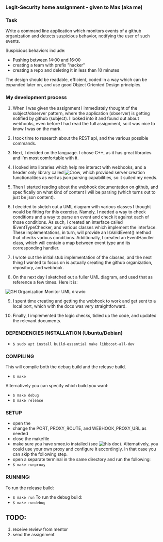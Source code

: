### Legit-Security home assignment - given to Max (aka me)

### Task
Write a command line application which monitors events of a github organization and detects suspicious behavior, notifying the user of such events.

Suspicious behaviors include:
- Pushing between 14:00 and 16:00
- creating a team with prefix "hacker"
- creating a repo and deleting it in less than 10 minutes

The design should be readable, efficient, coded in a way which can be expanded later on, and use good Object Oriented Design principles.

### My development process

1. When I was given the assignment I immediately thought of the subject/observer pattern, where the application (observer) is getting notified by github (subject). I looked into it and found out about webhooks, even before I had read the full assignment, so it was nice to know I was on the mark.

2. I took time to research about the REST api, and the various possible commands.

3. Next, I decided on the language. I chose C++, as it has great libraries and I'm most comfortable with it.

4. I looked into libraries which help me interact with webhooks, and a header only library called ![Crow](https://crowcpp.org/master/), which provided server creation functionalities as well as json parsing capabilities, so it suited my needs.

5. Then I started reading about the webhook documentation on github, and specifically on what kind of content I will be parsing (which turns out to just be json content).

6. I decided to sketch out a UML diagram with various classes I thought would be fitting for this exercise. Namely, I needed a way to check conditions and a way to parse an event and check it against each of those conditions. As such, I created an interface called IEventTypeChecker, and various classes which implement the interface. These implementations, in turn, will provide an IsValidEvent() method that checks various conditions. Additionally, I created an EventHandler class, which will contain a map between event type and its corresponding handler.

7. I wrote out the initial stub implementation of the classes, and the next thing I wanted to focus on is actually creating the github organization, repository, and webhook. 

8. On the next day I sketched out a fuller UML diagram, and used that as reference a few times. Here it is:

![GH Organization Monitor UML drawio](https://github.com/SystemGlitch101/gh_organization_activity_monitor/assets/59316055/0306e85d-9818-4e94-ae1a-1e64c3d1751d)

9. I spent time creating and getting the webhook to work and get sent to a local port, which with the docs was very straightforward.

10. Finally, I implemented the logic checks, tidied up the code, and updated the relevant documents.

### DEPENDENCIES INSTALLATION (Ubuntu/Debian)

- `$ sudo apt install build-essential make libboost-all-dev`


### COMPILING

This will compile both the debug build and the release build.
- `$ make`

Alternatively you can specify which build you want:
- `$ make debug`
- `$ make release`


### SETUP
- open the
- change the PORT, PROXY_ROUTE, and WEBHOOK_PROXY_URL as needed
- close the makefile
- make sure you have smee.io installed (see ![this doc](https://docs.github.com/en/enterprise-cloud@latest/apps/creating-github-apps/writing-code-for-a-github-app/quickstart)). Alternatively, you could use your own proxy and configure it accordingly. In that case you can skip the following step.
- open a separate terminal in the same directory and run the following:
- `$ make runproxy`

### RUNNING:
To run the release build:
- `$ make run`
To run the debug build:
- `$ make rundebug`

## TODO:
1. receive review from mentor
2. send the assignment
